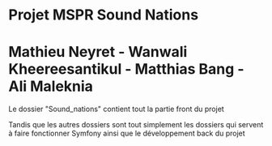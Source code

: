 # Projet MSPR Sound Nations

# Mathieu Neyret - Wanwali Kheereesantikul - Matthias Bang - Ali Maleknia

Le dossier "Sound_nations" contient tout la partie front du projet

Tandis que les autres dossiers sont tout simplement les dossiers qui servent à faire fonctionner Symfony ainsi que le développement back du projet
